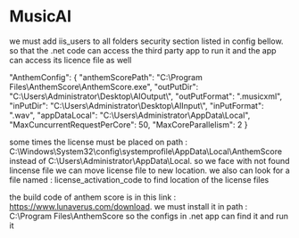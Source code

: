 # MusicAI
we must add iis_users to all folders security section listed in config bellow. so that the .net code can access the third party app to run it and the app can access its licence file as well

  "AnthemConfig": {
    "anthemScorePath": "C:\\Program Files\\AnthemScore\\AnthemScore.exe",
    "outPutDir": "C:\\Users\\Administrator\\Desktop\\AIOutput\\",
    "outPutFormat": ".musicxml",
    "inPutDir": "C:\\Users\\Administrator\\Desktop\\AIInput\\",
    "inPutFormat": ".wav",
    "appDataLocal": "C:\\Users\\Administrator\\AppData\\Local",
    "MaxCuncurrentRequestPerCore": 50,
    "MaxCoreParallelism": 2
  }

some times the license must be placed on path :   C:\Windows\System32\config\systemprofile\AppData\Local\AnthemScore instead of 
C:\\Users\\Administrator\\AppData\\Local. so we face with not found lincense file we can move license file to new location. 
we also can look for a file named : license_activation_code to find location of the license files

the build code of anthem score is in this link : https://www.lunaverus.com/download. we must install it in path : C:\\Program Files\\AnthemScore so the configs in .net app can find it and run it
